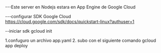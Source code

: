 ---Este server en Nodejs estara en App Engine de Google Cloud


---configurar SDK Google Cloud
https://cloud.google.com/sdk/docs/quickstart-linux?authuser=1


--iniciar sdk
gcloud init


1.confuguro un archivo  app.yaml
2. subo con el siguiente comando
   gcloud app deploy